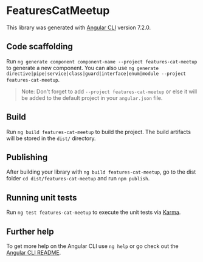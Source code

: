 # FeaturesCatMeetup

This library was generated with [Angular CLI](https://github.com/angular/angular-cli) version 7.2.0.

## Code scaffolding

Run `ng generate component component-name --project features-cat-meetup` to generate a new component. You can also use `ng generate directive|pipe|service|class|guard|interface|enum|module --project features-cat-meetup`.

> Note: Don't forget to add `--project features-cat-meetup` or else it will be added to the default project in your `angular.json` file.

## Build

Run `ng build features-cat-meetup` to build the project. The build artifacts will be stored in the `dist/` directory.

## Publishing

After building your library with `ng build features-cat-meetup`, go to the dist folder `cd dist/features-cat-meetup` and run `npm publish`.

## Running unit tests

Run `ng test features-cat-meetup` to execute the unit tests via [Karma](https://karma-runner.github.io).

## Further help

To get more help on the Angular CLI use `ng help` or go check out the [Angular CLI README](https://github.com/angular/angular-cli/blob/master/README.md).
